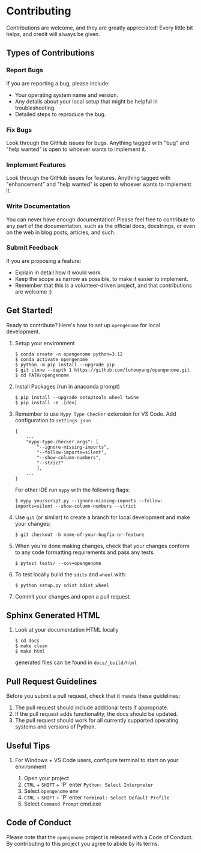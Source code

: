 # Contributing

Contributions are welcome, and they are greatly appreciated! Every little bit
helps, and credit will always be given.

## Types of Contributions

### Report Bugs

If you are reporting a bug, please include:

* Your operating system name and version.
* Any details about your local setup that might be helpful in troubleshooting.
* Detailed steps to reproduce the bug.

### Fix Bugs

Look through the GitHub issues for bugs. Anything tagged with "bug" and "help
wanted" is open to whoever wants to implement it.

### Implement Features

Look through the GitHub issues for features. Anything tagged with "enhancement"
and "help wanted" is open to whoever wants to implement it.

### Write Documentation

You can never have enough documentation! Please feel free to contribute to any
part of the documentation, such as the official docs, docstrings, or even
on the web in blog posts, articles, and such.

### Submit Feedback

If you are proposing a feature:

* Explain in detail how it would work.
* Keep the scope as narrow as possible, to make it easier to implement.
* Remember that this is a volunteer-driven project, and that contributions
  are welcome :)

## Get Started!

Ready to contribute? Here's how to set up `opengenome` for local development.

1. Setup your environment

    ```console
    $ conda create -n opengenome python=3.12
    $ conda activate opengenome
    $ python -m pip install --upgrade pip
    $ git clone --depth 1 https://github.com/luhouyang/opengenome.git
    $ cd PATH/opengenome
    ```

1. Install Packages (run in anaconda prompt)

    ```console
    $ pip install --upgrade setuptools wheel twine
    $ pip install -e .[dev]
    ```

1. Remember to use `Mypy Type Checker` extension for VS Code. Add configuration to `settings.json`

    ```console
    {
        ...
        "mypy-type-checker.args": [
            "--ignore-missing-imports",
            "--follow-imports=silent",
            "--show-column-numbers",
            "--strict"
            ],
        ...
    }
    ```

    For other IDE run `mypy` with the following flags:

    ```console
    $ mypy yourscript.py --ignore-missing-imports --follow-imports=silent --show-column-numbers --strict
    ```

1. Use `git` (or similar) to create a branch for local development and make your changes:

    ```console
    $ git checkout -b name-of-your-bugfix-or-feature
    ```

1. When you're done making changes, check that your changes conform to any code formatting requirements and pass any tests.

    ```console
    $ pytest tests/ --cov=opengenome
    ```

1. To test locally build the `sdits` and `wheel` with:

    ```console
    $ python setup.py sdist bdist_wheel
    ```

1. Commit your changes and open a pull request.

## Sphinx Generated HTML

1. Look at your documentation HTML locally

    ```console
    $ cd docs
    $ make clean
    $ make html
    ```

    generated files can be found in `docs/_build/html`

## Pull Request Guidelines

Before you submit a pull request, check that it meets these guidelines:

1. The pull request should include additional tests if appropriate.
2. If the pull request adds functionality, the docs should be updated.
3. The pull request should work for all currently supported operating systems and versions of Python.

## Useful Tips

1. For Windows + VS Code users, configure terminal to start on your environment

    1. Open your project
    1. `CTRL` + `SHIFT` + 'P' enter `Python: Select Interpreter`
    1. Select `opengenome` env
    1. `CTRL` + `SHIFT` + 'P' enter `Terminal: Select Default Profile`
    1. Select `Command Prompt` cmd.exe

## Code of Conduct

Please note that the `opengenome` project is released with a
Code of Conduct. By contributing to this project you agree to abide by its terms.
